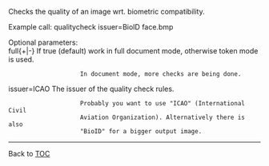 Checks the quality of an image wrt. biometric compatibility.

Example call: qualitycheck issuer=BioID face.bmp

Optional parameters:  
   full{+|-}            If true (default) work in full document mode, otherwise
                        token mode is used.

                        In document mode, more checks are being done.

   issuer=ICAO          The issuer of the quality check rules.

                        Probably you want to use "ICAO" (International Civil
                        Aviation Organization). Alternatively there is also
                        "BioID" for a bigger output image.

---

Back to [TOC](./toc.md)
